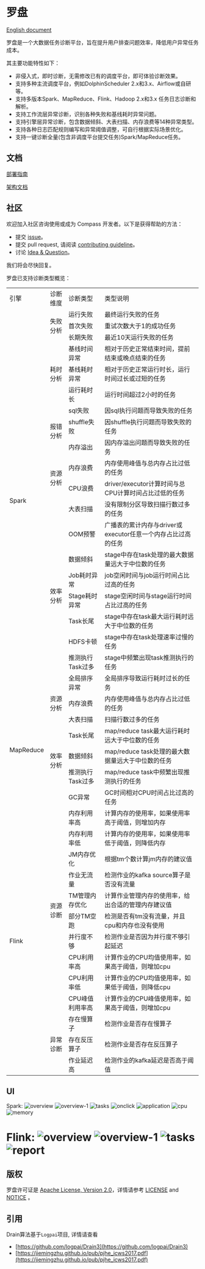 # 罗盘

[English document](README.md)

罗盘是一个大数据任务诊断平台，旨在提升用户排查问题效率，降低用户异常任务成本。

其主要功能特性如下：

- 非侵入式，即时诊断，无需修改已有的调度平台，即可体验诊断效果。
- 支持多种主流调度平台，例如DolphinScheduler 2.x和3.x、Airflow或自研等。
- 支持多版本Spark、MapReduce、Flink、Hadoop 2.x和3.x 任务日志诊断和解析。
- 支持工作流层异常诊断，识别各种失败和基线耗时异常问题。
- 支持引擎层异常诊断，包含数据倾斜、大表扫描、内存浪费等14种异常类型。
- 支持各种日志匹配规则编写和异常阈值调整，可自行根据实际场景优化。
- 支持一键诊断全量(包含非调度平台提交任务)Spark/MapReduce任务。

## 文档

[部署指南](document/manual/deployment_zh.md)

[架构文档](document/manual/architecture_zh.md)

## 社区

欢迎加入社区咨询使用或成为 Compass 开发者。以下是获得帮助的方法：

- 提交 [issue](https://github.com/cubefs/compass/issues)。
- 提交 pull request, 请阅读 [contributing guideline](https://github.com/cubefs/compass/blob/main/CONTRIBUTING.md)。
- 讨论 [Idea & Question](https://github.com/cubefs/compass/discussions)。

我们将会尽快回复。

罗盘已支持诊断类型概览：

<table>
    <tr>
        <td>引擎</td>
        <td>诊断维度</td>
        <td>诊断类型</td>
        <td>类型说明</td>
    </tr>
    <tr>
        <td rowspan="20">Spark</td>
        <td rowspan="3">失败分析</td>
        <td>运行失败</td>
        <td>最终运行失败的任务</td>
    </tr>
    <tr>
        <td>首次失败</td>
        <td>重试次数大于1的成功任务</td>
    </tr>
    <tr>
        <td>长期失败</td>
        <td>最近10天运行失败的任务</td>
    </tr>
    <tr>
        <td rowspan="3">耗时分析</td>
        <td>基线时间异常</td>
        <td>相对于历史正常结束时间，提前结束或晚点结束的任务</td>
    </tr>
    <tr>
        <td>基线耗时异常</td>
        <td>相对于历史正常运行时长，运行时间过长或过短的任务</td>
    </tr>
    <tr>
        <td>运行耗时长</td>
        <td>运行时间超过2小时的任务</td>
    </tr>
    <tr>
        <td rowspan="3">报错分析</td>
        <td>sql失败</td>
        <td>因sql执行问题而导致失败的任务</td>
    </tr>
    <tr>
        <td>shuffle失败</td>
        <td>因shuffle执行问题而导致失败的任务</td>
    </tr>
    <tr>
        <td>内存溢出</td>
        <td>因内存溢出问题而导致失败的任务</td>
    </tr>
    <tr>
        <td rowspan="2">资源分析</td>
        <td>内存浪费</td>
        <td>内存使用峰值与总内存占比过低的任务</td>
    </tr>
    <tr>
        <td>CPU浪费</td>
        <td>driver/executor计算时间与总CPU计算时间占比过低的任务</td>
    </tr>
    <tr>
        <td rowspan="9">效率分析</td>
        <td>大表扫描</td>
        <td>没有限制分区导致扫描行数过多的任务</td>
    </tr>
    <tr>
        <td>OOM预警</td>
        <td>广播表的累计内存与driver或executor任意一个内存占比过高的任务</td>
    </tr>
    <tr>
        <td>数据倾斜</td>
        <td>stage中存在task处理的最大数据量远大于中位数的任务</td>
    </tr>
    <tr>
        <td>Job耗时异常</td>
        <td>job空闲时间与job运行时间占比过高的任务</td>
    </tr>
    <tr>
        <td>Stage耗时异常</td>
        <td>stage空闲时间与stage运行时间占比过高的任务</td>
    </tr>
    <tr>
        <td>Task长尾</td>
        <td>stage中存在task最大运行耗时远大于中位数的任务</td>
    </tr>
    <tr>
        <td>HDFS卡顿</td>
        <td>stage中存在task处理速率过慢的任务</td>
    </tr>
    <tr>
        <td>推测执行Task过多</td>
        <td>stage中频繁出现task推测执行的任务</td>
    </tr>
    <tr>
        <td>全局排序异常</td>
        <td>全局排序导致运行耗时过长的任务</td>
    </tr>
    <tr>
        <td rowspan="6">MapReduce</td>
        <td rowspan="1">资源分析</td>
        <td>内存浪费</td>
        <td>内存使用峰值与总内存占比过低的任务</td>
    </tr>
    <tr>
        <td rowspan="5">效率分析</td>
        <td>大表扫描</td>
        <td>扫描行数过多的任务</td>
    </tr>
    <tr>
        <td>Task长尾</td>
        <td>map/reduce task最大运行耗时远大于中位数的任务</td>
    </tr>
    <tr>
        <td>数据倾斜</td>
        <td>map/reduce task处理的最大数据量远大于中位数的任务</td>
    </tr>
    <tr>
        <td>推测执行Task过多</td>
        <td>map/reduce task中频繁出现推测执行的任务</td>
    </tr>
    <tr>
        <td>GC异常</td>
        <td>GC时间相对CPU时间占比过高的任务</td>
    </tr>
    <tr>
        <td rowspan="20">Flink</td>
        <td rowspan="10">资源诊断</td>
        <td>内存利用率高</td>
        <td>计算内存的使用率，如果使用率高于阈值，则增加内存</td>
    </tr>
    <tr>
        <td>内存利用率低</td>
        <td>计算内存的使用率，如果使用率低于阈值，则降低内存</td>
    </tr>
    <tr>
        <td>JM内存优化</td>
        <td>根据tm个数计算jm内存的建议值</td>
    </tr>
    <tr>
        <td>作业无流量</td>
        <td>检测作业的kafka source算子是否没有流量</td>
    </tr>
    <tr>
        <td>TM管理内存优化</td>
        <td>计算作业管理内存的使用率，给出合适的管理内存建议值</td>
    </tr>
    <tr>
        <td>部分TM空跑</td>
        <td>检测是否有tm没有流量，并且cpu和内存也没有使用</td>
    </tr>
    <tr>
        <td>并行度不够</td>
        <td>检测作业是否因为并行度不够引起延迟</td>
    </tr>
    <tr>
        <td>CPU利用率高</td>
        <td>计算作业的CPU均值使用率，如果高于阈值，则增加cpu</td>
    </tr>
    <tr>
        <td>CPU利用率低</td>
        <td>计算作业的CPU均值使用率，如果低于阈值，则降低cpu</td>
    </tr>
    <tr>
        <td>CPU峰值利用率高</td>
        <td>计算作业的CPU峰值使用率，如果高于阈值，则增加cpu</td>
    </tr>
    <tr>
        <td rowspan="3">异常诊断</td>
        <td>存在慢算子</td>
        <td>检测作业是否存在慢算子</td>
    </tr>
    <tr>
        <td>存在反压算子</td>
        <td>检测作业是否存在反压算子</td>
    </tr>
    <tr>
        <td>作业延迟高</td>
        <td>检测作业的kafka延迟是否高于阈值</td>
    </tr>
</table>

## UI

Spark:
![overview](document/manual/img/overview.png)
![overview-1](document/manual/img/overview-1.png)
![tasks](document/manual/img/tasks.png)
![onclick](document/manual/img/onclick.png)
![application](document/manual/img/application.png)
![cpu](document/manual/img/cpu.png)
![memory](document/manual/img/memory.png)

Flink:
![overview](document/manual/img/flink-overview-1.png)
![overview-1](document/manual/img/flink-overview-2.png)
![tasks](document/manual/img/flink-list.png)
![report](document/manual/img/flink-report.png)
=======

## 版权

罗盘许可证是 [Apache License, Version 2.0](http://www.apache.org/licenses/LICENSE-2.0)，详情请参考 [LICENSE](LICENSE)
and [NOTICE](NOTICE) 。

## 引用
Drain算法基于`Logpai`项目, 详情请查看
- [https://github.com/logpai/Drain3](https://github.com/logpai/Drain3)
- [https://jiemingzhu.github.io/pub/pjhe_icws2017.pdf](https://jiemingzhu.github.io/pub/pjhe_icws2017.pdf)

